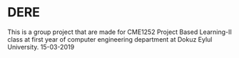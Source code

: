 # DERE
This is a group project that are made for CME1252 Project Based Learning-II class at first year of computer engineering department at Dokuz Eylul University. 15-03-2019
